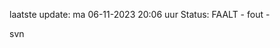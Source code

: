 laatste update: 
ma 06-11-2023 20:06   uur 
Status: FAALT - fout - 
<div class="service R">svn</div>